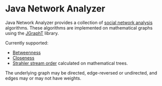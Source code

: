 Java Network Analyzer
=====================

Java Network Analyzer provides a collection of [social network
analysis](http://en.wikipedia.org/wiki/Social_network_analysis) algorithms.
These algorithms are implemented on mathematical graphs using the
[JGraphT](https://github.com/jgrapht/jgrapht) library.

Currently supported:
* [Betweenness](http://en.wikipedia.org/wiki/Betweenness_centrality)
* [Closeness](http://en.wikipedia.org/wiki/Centrality#Closeness_centrality)
* [Strahler stream order](http://en.wikipedia.org/wiki/Strahler_number)
  calculated on mathematical trees.

The underlying graph may be directed, edge-reversed or undirected, and edges may
or may not have weights.

